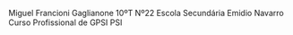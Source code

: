 Miguel Francioni Gaglianone
10ºT Nº22
Escola Secundária Emidio Navarro
Curso Profissional de GPSI
PSI